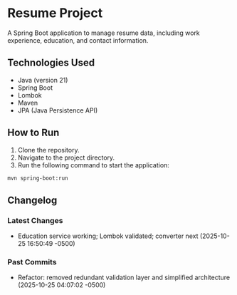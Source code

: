 # Resume Project
A Spring Boot application to manage resume data, including work experience, education, and contact information.

## Technologies Used
- Java (version 21)
- Spring Boot
- Lombok
- Maven
- JPA (Java Persistence API)

## How to Run
1. Clone the repository.
2. Navigate to the project directory.
3. Run the following command to start the application:
```sh
mvn spring-boot:run
```

## Changelog
### Latest Changes
- Education service working; Lombok validated; converter next (2025-10-25 16:50:49 -0500)
### Past Commits
- Refactor: removed redundant validation layer and simplified architecture (2025-10-25 04:07:02 -0500)

